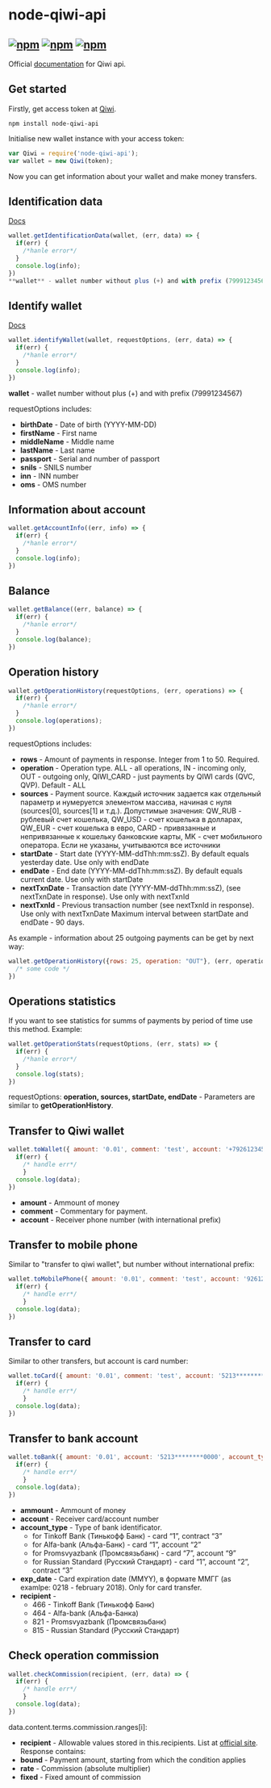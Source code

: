 node-qiwi-api
================
[![npm](https://img.shields.io/npm/v/node-qiwi-api)](https://www.npmjs.com/package/node-qiwi-api)
[![npm](https://img.shields.io/npm/dt/node-qiwi-api.svg)](https://www.npmjs.com/package/node-qiwi-api)
[![npm](https://img.shields.io/npm/dm/node-qiwi-api.svg)](https://www.npmjs.com/package/node-qiwi-api)
----------------
Official [documentation](https://developer.qiwi.com/qiwiwallet/qiwicom_ru.html) for Qiwi api.

Get started
----------------
Firstly, get access token at [Qiwi](https://qiwi.com/api).
```
npm install node-qiwi-api
```
Initialise new wallet instance with your access token:
```js
var Qiwi = require('node-qiwi-api');
var wallet = new Qiwi(token);
```
Now you can get information about your wallet and make money transfers.

Identification data
----------------
[Docs](https://developer.qiwi.com/ru/qiwi-wallet-personal/index.html#ident_data)
```js
wallet.getIdentificationData(wallet, (err, data) => {
  if(err) {
    /*hanle error*/
  }
  console.log(info);
})
**wallet** - wallet number without plus (+) and with prefix (79991234567)
```
Identify wallet
----------------
[Docs](https://developer.qiwi.com/ru/qiwi-wallet-personal/index.html#ident)
```js
wallet.identifyWallet(wallet, requestOptions, (err, data) => {
  if(err) {
    /*hanle error*/
  }
  console.log(info);
})
```
**wallet** - wallet number without plus (+) and with prefix (79991234567)

requestOptions includes: 
* **birthDate** - Date of birth (YYYY-MM-DD)
* **firstName** - First name
* **middleName** - Middle name
* **lastName** - Last name
* **passport** - Serial and number of passport 
* **snils** - SNILS number
* **inn** - INN number
* **oms** - OMS number

Information about account
----------------
```js
wallet.getAccountInfo((err, info) => {
  if(err) {
    /*hanle error*/
  }
  console.log(info);
})
```

Balance
----------------
```js
wallet.getBalance((err, balance) => {
  if(err) {
    /*hanle error*/
  }
  console.log(balance);
})
```
Operation history
----------------
```js
wallet.getOperationHistory(requestOptions, (err, operations) => {
  if(err) {
    /*hanle error*/
  }
  console.log(operations);
})
```
requestOptions includes: 
* **rows** - Amount of payments in response. Integer from 1 to 50. Required.
* **operation** - Operation type. ALL - all operations, IN - incoming only, OUT - outgoing only, QIWI_CARD - just payments by QIWI cards (QVC, QVP). Default - ALL
* **sources** - Payment source. Каждый источник задается как отдельный параметр и нумеруется элементом массива, начиная с нуля (sources[0], sources[1] и т.д.). Допустимые значения: QW_RUB - рублевый счет кошелька, QW_USD - счет кошелька в долларах, QW_EUR - счет кошелька в евро, CARD - привязанные и непривязанные к кошельку банковские карты, MK - счет мобильного оператора. Если не указаны, учитываются все источники
* **startDate** - Start date (YYYY-MM-ddThh:mm:ssZ). By default equals yesterday date. Use only with endDate
* **endDate** - End date (YYYY-MM-ddThh:mm:ssZ). By default equals current date. Use only with startDate
* **nextTxnDate** - Transaction date (YYYY-MM-ddThh:mm:ssZ), (see nextTxnDate in response). Use only with nextTxnId
* **nextTxnId** - Previous transaction number (see nextTxnId in response). Use only with nextTxnDate
Maximum interval between startDate and endDate - 90 days.

As example - information about 25 outgoing payments can be get by next way:
```js
wallet.getOperationHistory({rows: 25, operation: "OUT"}, (err, operations) => {
  /* some code */
})
```
Operations statistics
----------------
If you want to see statistics for summs of payments by period of time use this method. Example:
```js
wallet.getOperationStats(requestOptions, (err, stats) => {
  if(err) {
    /*hanle error*/
  }
  console.log(stats);
})
```
requestOptions: **operation, sources, startDate, endDate** - Parameters are similar to **getOperationHistory**.

Transfer to Qiwi wallet
----------------
```js
wallet.toWallet({ amount: '0.01', comment: 'test', account: '+79261234567' }, (err, data) => {
  if(err) {
    /* handle err*/
    }
  console.log(data);
})
```
* **amount** - Ammount of money
* **comment** - Commentary for payment.
* **account** - Receiver phone number (with international prefix)

Transfer to mobile phone
----------------
Similar to "transfer to qiwi wallet", but  number without international prefix:
```js
wallet.toMobilePhone({ amount: '0.01', comment: 'test', account: '9261234567' }, (err, data) => {
  if(err) {
    /* handle err*/
    }
  console.log(data);
})
```

Transfer to card
----------------
Similar to other transfers, but account is card number:
```js
wallet.toCard({ amount: '0.01', comment: 'test', account: '5213********0000' }, (err, data) => {
  if(err) {
    /* handle err*/
    }
  console.log(data);
})
```

Transfer to bank account
----------------
```js
wallet.toBank({ amount: '0.01', account: '5213********0000', account_type: '1', exp_date: 'MMYY' }, recipient, (err, data) => {
  if(err) {
    /* handle err*/
    }
  console.log(data);
})
```
* **ammount** - Ammount of money
* **account** - Receiver card/account number
* **account_type** - Type of bank identificator.
  * for Tinkoff Bank (Тинькофф Банк) - card “1”, contract “3”
  * for Alfa-bank (Альфа-Банк) - card “1”, account “2”
  * for Promsvyazbank (Промсвязьбанк) - card “7”, account “9”
  * for Russian Standard (Русский Стандарт) - card “1”, account “2”, contract “3”
* **exp_date** - Card expiration date (MMYY), в формате ММГГ (as examlpe: 0218 - february 2018). Only for card transfer.
* **recipient** -
  * 466 - Tinkoff Bank (Тинькофф Банк)
  * 464 - Alfa-bank (Альфа-Банка)
  * 821 - Promsvyazbank (Промсвязьбанк)
  * 815 - Russian Standard (Русский Стандарт)

Check operation commission
----------------
```js
wallet.checkCommission(recipient, (err, data) => {
  if(err) {
    /* handle err*/
    }
  console.log(data);
})
```
data.content.terms.commission.ranges[i]:
* **recipient** - Allowable values stored in this.recipients. List at [official site](https://developer.qiwi.com/qiwiwallet/qiwicom_ru.html#commission).
Response contains:
* **bound** - Payment amount, starting from which the condition applies
* **rate** - Commission (absolute multiplier)
* **fixed** - Fixed amount of commission
